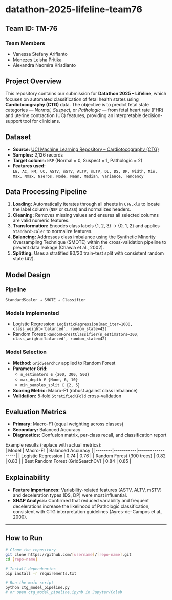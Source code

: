 # datathon-2025-lifeline-team76 
## Team ID: TM-76
### Team Members  
- Vanessa Stefany Arifianto  
- Menezes Leisha Pritika
- Alexandra Naomira Krisdianto

## Project Overview  
This repository contains our submission for **Datathon 2025 – Lifeline**, which focuses on automated classification of fetal health states using **Cardiotocography (CTG)** data. The objective is to predict fetal state categories — *Normal, Suspect,* or *Pathologic* — from fetal heart rate (FHR) and uterine contraction (UC) features, providing an interpretable decision-support tool for clinicians.

## Dataset  
- **Source:** [UCI Machine Learning Repository – Cardiotocography (CTG)](https://archive.ics.uci.edu/dataset/193/cardiotocography)  
- **Samples:** 2,126 records  
- **Target column:** `NSP` (Normal = 0, Suspect = 1, Pathologic = 2)  
- **Features used:**  
  `LB, AC, FM, UC, ASTV, mSTV, ALTV, mLTV, DL, DS, DP, Width, Min, Max, Nmax, Nzeros, Mode, Mean, Median, Variance, Tendency`

## Data Processing Pipeline  
1. **Loading:** Automatically iterates through all sheets in `CTG.xls` to locate the label column (`NSP` or `CLASS`) and normalizes headers.  
2. **Cleaning:** Removes missing values and ensures all selected columns are valid numeric features.  
3. **Transformation:** Encodes class labels {1, 2, 3} → {0, 1, 2} and applies `StandardScaler` to normalize features.  
4. **Balancing:** Addresses class imbalance using the Synthetic Minority Oversampling Technique (SMOTE) within the cross-validation pipeline to prevent data leakage (Chawla et al., 2002).  
5. **Splitting:** Uses a stratified 80/20 train–test split with consistent random state (42).

## Model Design  
### Pipeline  
`StandardScaler → SMOTE → Classifier`

### Models Implemented  
- Logistic Regression: `LogisticRegression(max_iter=1000, class_weight='balanced', random_state=42)`  
- Random Forest: `RandomForestClassifier(n_estimators=300, class_weight='balanced', random_state=42)`

### Model Selection  
- **Method:** `GridSearchCV` applied to Random Forest  
- **Parameter Grid:**  
  - `n_estimators ∈ {200, 300, 500}`  
  - `max_depth ∈ {None, 6, 10}`  
  - `min_samples_split ∈ {2, 5}`  
- **Scoring Metric:** Macro-F1 (robust against class imbalance)  
- **Validation:** 5-fold `StratifiedKFold` cross-validation  

## Evaluation Metrics  
- **Primary:** Macro-F1 (equal weighting across classes)  
- **Secondary:** Balanced Accuracy  
- **Diagnostics:** Confusion matrix, per-class recall, and classification report  

Example results (replace with actual metrics):  
| Model | Macro-F1 | Balanced Accuracy |
|--------|-----------|------------------|
| Logistic Regression | 0.74 | 0.76 |
| Random Forest (300 trees) | 0.82 | 0.83 |
| Best Random Forest (GridSearchCV) | 0.84 | 0.85 |

## Explainability  
- **Feature Importances:** Variability-related features (ASTV, ALTV, mSTV) and deceleration types (DS, DP) were most influential.  
- **SHAP Analysis:** Confirmed that reduced variability and frequent decelerations increase the likelihood of Pathologic classification, consistent with CTG interpretation guidelines (Ayres-de-Campos et al., 2000).

---

## How to Run  
```bash
# Clone the repository
git clone https://github.com/[username]/[repo-name].git
cd [repo-name]

# Install dependencies
pip install -r requirements.txt

# Run the main script
python ctg_model_pipeline.py
# or open ctg_model_pipeline.ipynb in Jupyter/Colab
